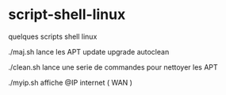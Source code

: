 # script-shell-linux
quelques scripts shell linux 

./maj.sh lance les APT update upgrade autoclean

./clean.sh lance une serie de commandes pour nettoyer les APT

./myip.sh affiche @IP internet ( WAN )
